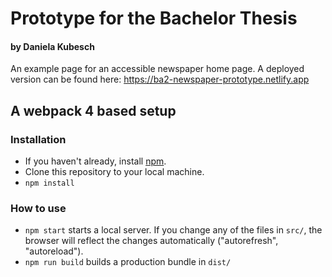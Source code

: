 # Prototype for the Bachelor Thesis
#### by Daniela Kubesch

An example page for an accessible newspaper home page.
A deployed version can be found here: https://ba2-newspaper-prototype.netlify.app

## A webpack 4 based setup

### Installation
* If you haven't already, install [npm](https://www.npmjs.com/).
* Clone this repository to your local machine.
* `npm install`

### How to use
* `npm start` starts a local server. If you change any of the files in `src/`, the browser will reflect the changes automatically ("autorefresh", "autoreload").
* `npm run build` builds a production bundle in `dist/`
